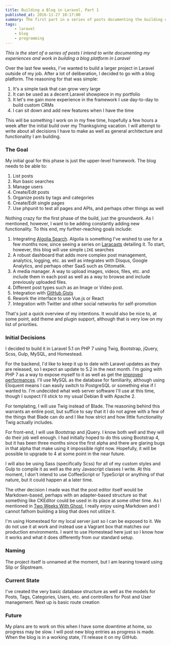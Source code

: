 ```yaml
---
title: Building a Blog in Laravel, Part 1
published_at: 2016-11-27 10:17:00
summary: The first part in a series of posts documenting the building of a blog in Laravel
tags:
    - laravel
    - blog
    - programming
---
```

_This is the start of a series of posts I intend to write documenting my experiences and work in building a blog 
platform in Laravel_

Over the last few weeks, I've wanted to build a larger project in Laravel outside of my job. After a lot of deliberation,
 I decided to go with a blog platform. The reasoning for that was simple:

1. It's a simple task that can grow very large
1. It can be used as a decent Laravel showpiece in my portfolio
1. It let's me gain more experience in the framework I use day-to-day to build custom CRMs
1. I can sit down and add new features when I have the time

This will be something I work on in my free time, hopefully a few hours a week after the initial build over my 
Thanksgiving vacation. I will attempt to write about all decisions I have to make as well as general architecture and 
functionality I am building.

<!--more-->


### The Goal

My initial goal for this phase is just the upper-level framework. The blog needs to be able to:

1. List posts
1. Run basic searches
1. Manage users
1. Create/Edit posts
1. Organize posts by tags and categories
1. Create/Edit single pages
1. Use phpunit to test all pages and APIs, and perhaps other things as well

Nothing crazy for the first phase of the build, just the groundwork. As I mentioned, however, I want to be adding 
constantly adding new functionality. To this end, my further-reaching goals include:

1. Integrating [Algolia Search](https://www.algolia.com/). Algolia is something I've wished to use for a few months now,
 since seeing a series on [Laracasts](https://laracasts.com/series/search-as-a-service) detailing it. To start, however, 
 this blog will use simple `LIKE` searches
1. A robust dashboard that adds more complex post management, analytics, logging, etc. as well as integrates with Disqus, 
Google Analytics, and perhaps other SaaS such as Ottomatik. 
1. A media manager. A way to upload images, videos, files, etc. and include them in each post as well as a way to browse 
and include previously uploaded files.
1. Different post types such as an Image or Video post. 
1. Integration with [GitHub Gists](https://gist.github.com/)
1. Rework the interface to use Vue.js or React
1. Integration with Twitter and other social networks for self-promotion

That's just a quick overview of my intentions. It would also be nice to, at some point, add theme and plugin support, 
although that is very low on my list of priorities.

### Initial Decisions

I decided to build it in Laravel 5.1 on PHP 7 using Twig, Bootstrap, jQuery, Scss, Gulp, MySQL, and Homestead. 

For the backend, I'd like to keep it up to date with Laravel updates as they are released, so I expect an update to 5.2 
in the next month. I'm going with PHP 7 as a way to expose myself to it as well as get the 
[improved performances](http://www.zend.com/en/resources/php7_infographic). I'll use MySQL as the database for 
familiarity, although using Eloquent means I can easily switch to PostgreSQL or something else if I wanted to. I'm 
undecided what web server software I'll use at this time, though I suspect I'll stick to my usual Debian 8 with Apache 2.

For templating, I will use Twig instead of Blade. The reasoning behind this warrants an entire post, but suffice to say 
that it I do not agree with a few of the things that Blade can do and I like how strict and how little functionality 
Twig actually includes.

For front-end, I will use Bootstrap and jQuery. I know both well and they will do their job well enough. I had initially
 hoped to do this using Bootstrap 4, but it has been three months since the first alpha and there are glaring bugs in 
 that alpha that make using it impossible right now. Hopefully, it will be possible to upgrade to 4 at some point in the
  near future.

I will also be using Sass (specifically Scss) for all of my custom styles and Gulp to compile it as well as the any 
Javascript classes I write. At this moment, I don't intend to use CoffeeScript or TypeScript or anything of that nature,
 but it could happen at a later time.

The other decision I made was that the post editor itself would be Markdown-based, perhaps with an adapter-based 
structure so that something like CKEditor could be used in its place at some other time. As I mentioned in 
[Two Weeks With Ghost](http://jjanusch.com/2015/10/two-weeks-with-ghost/), I really enjoy using Markdown and I cannot 
fathom building a blog that does not utilize it.

I'm using Homestead for my local server just so I can be exposed to it. We do not use it at work and instead use a 
Vagrant box that matches our production environments. I want to use Homestead here just so I know how it works and what 
it does differently from our standard setup. 

### Naming

The project itself is unnamed at the moment, but I am leaning toward using Slip or Slipstream.

### Current State

I've created the very basic database structure as well as the models for Posts, Tags, Categories, Users, etc. and 
controllers for Post and User management. Next up is basic route creation

### Future

My plans are to work on this when I have some downtime at home, so progress may be slow. I will post new blog entries as
 progress is made. When the blog is in a working state, I'll release it on my GitHub.
